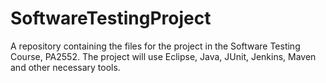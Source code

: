 # SoftwareTestingProject
A repository containing the files for the project in the Software Testing Course, PA2552. The project will use Eclipse, Java, JUnit, Jenkins, Maven and other necessary tools.
